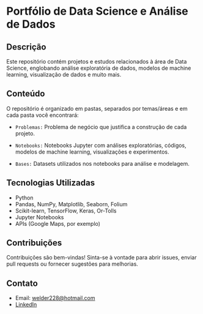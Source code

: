 # Portfólio de Data Science e Análise de Dados

## Descrição
Este repositório contém projetos e estudos relacionados à área de Data Science, englobando análise exploratória de dados, modelos de machine learning, visualização de dados e muito mais. 

## Conteúdo
O repositório é organizado em pastas, separados por temas/áreas e em cada pasta você encontrará:

- ``Problemas:`` Problema de negócio que justifica a construção de cada projeto.

- ``Notebooks:`` Notebooks Jupyter com análises exploratórias, códigos, modelos de machine learning, visualizações e experimentos.
  
- ``Bases:`` Datasets utilizados nos notebooks para análise e modelagem.

## Tecnologias Utilizadas
- Python
- Pandas, NumPy, Matplotlib, Seaborn, Folium
- Scikit-learn, TensorFlow, Keras, Or-Tolls
- Jupyter Notebooks
- APIs (Google Maps, por exemplo)

## Contribuições
Contribuições são bem-vindas! Sinta-se à vontade para abrir issues, enviar pull requests ou fornecer sugestões para melhorias.

## Contato
- Email: welder228@hotmail.com
- [LinkedIn](https://www.linkedin.com/in/welder-migliorini-duarte-dados-bi-perf/)
